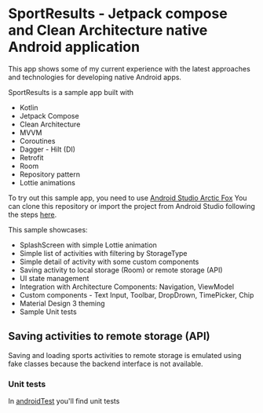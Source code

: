 # SportResults - Jetpack compose and Clean Architecture native Android application

This app shows some of my current experience with the latest approaches and technologies for developing native Android apps.

SportResults is a sample app built with
* Kotlin
* Jetpack Compose
* Clean Architecture
* MVVM
* Coroutines
* Dagger - Hilt (DI)
* Retrofit
* Room
* Repository pattern
* Lottie animations

To try out this sample app, you need to use 
[Android Studio Arctic Fox](https://developer.android.com/studio)
You can clone this repository or import the
project from Android Studio following the steps
[here](https://developer.android.com/jetpack/compose/setup#sample).

This sample showcases:

* SplashScreen with simple Lottie animation
* Simple list of activities with filtering by StorageType
* Simple detail of activity with some custom components
* Saving activity to local storage (Room) or remote storage (API)
* UI state management
* Integration with Architecture Components: Navigation, ViewModel
* Custom components - Text Input, Toolbar, DropDrown, TimePicker, Chip
* Material Design 3 theming
* Sample Unit tests

## Saving activities to remote storage (API)
Saving and loading sports activities to remote storage is emulated using fake classes because the backend interface is not available.

### Unit tests
In [androidTest](app/src/test/java/com/example/sportresults) you'll find unit tests


